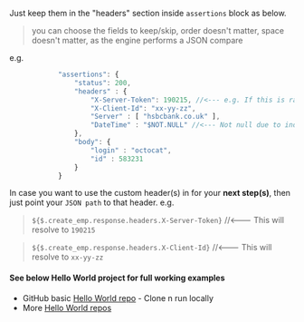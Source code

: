 Just keep them in the "headers" section inside `assertions` block as below.
> you can choose the fields to keep/skip, order doesn't matter, space doesn't matter,
as the engine performs a JSON compare

e.g.
```javaScript
            "assertions": {
                "status": 200,
                "headers" : {
                    "X-Server-Token": 190215, //<--- e.g. If this is random/indeterministic, then use "$NOT.NULL"
                    "X-Client-Id": "xx-yy-zz",
                    "Server" : [ "hsbcbank.co.uk" ],
                    "DateTime" : "$NOT.NULL" //<--- Not null due to indeterministic for every response 
                },
                "body": {
                    "login" : "octocat",
                    "id" : 583231
                }
            }
```

In case you want to use the custom header(s) in for your **next step(s)**, then just point your `JSON path` to that header. 
e.g.
> `${$.create_emp.response.headers.X-Server-Token}`  //<--- This will resolve to `190215`

> `${$.create_emp.response.headers.X-Client-Id}`  //<--- This will resolve to `xx-yy-zz`

#### See below Hello World project for full working examples
- GitHub basic [Hello World repo](https://github.com/authorjapps/zerocode-hello-world) - Clone n run locally
- More [Hello World repos](https://github.com/authorjapps/zerocode/blob/master/README.md#hello-world)

